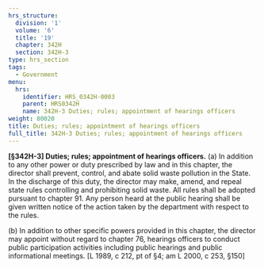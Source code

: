 ```yaml
---
hrs_structure:
  division: '1'
  volume: '6'
  title: '19'
  chapter: 342H
  section: 342H-3
type: hrs_section
tags:
  - Government
menu:
  hrs:
    identifier: HRS_0342H-0003
    parent: HRS0342H
    name: 342H-3 Duties; rules; appointment of hearings officers
weight: 80020
title: Duties; rules; appointment of hearings officers
full_title: 342H-3 Duties; rules; appointment of hearings officers
---
```

**[§342H-3] Duties; rules; appointment of hearings officers.** (a) In addition to any other power or duty prescribed by law and in this chapter, the director shall prevent, control, and abate solid waste pollution in the State. In the discharge of this duty, the director may make, amend, and repeal state rules controlling and prohibiting solid waste. All rules shall be adopted pursuant to chapter 91\. Any person heard at the public hearing shall be given written notice of the action taken by the department with respect to the rules.

(b) In addition to other specific powers provided in this chapter, the director may appoint without regard to chapter 76, hearings officers to conduct public participation activities including public hearings and public informational meetings. [L 1989, c 212, pt of §4; am L 2000, c 253, §150]